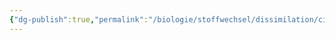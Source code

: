 ```yaml
---
{"dg-publish":true,"permalink":"/biologie/stoffwechsel/dissimilation/citronensaeurezyklus/"}
---
```

